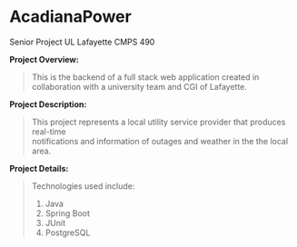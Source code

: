 # AcadianaPower
Senior Project UL Lafayette CMPS 490
<br>

**Project Overview:**
> This is the backend of a full stack web application created in
<br>collaboration with a university team and CGI of Lafayette.

**Project Description:**
>This project represents a local utility service provider that produces real-time
<br>notifications and information of outages and weather in the the local area.

**Project Details:**
> Technologies used include:
> 1. Java
> 2. Spring Boot
> 3. JUnit
> 4. PostgreSQL
